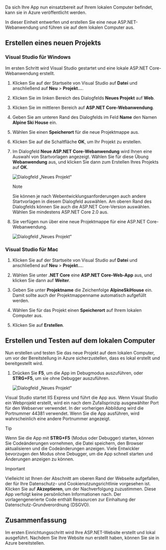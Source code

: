 Da sich Ihre App nun einsatzbereit auf Ihrem lokalen Computer befindet, kann sie in Azure veröffentlicht werden. 

In dieser Einheit entwerfen und erstellen Sie eine neue ASP.NET-Webanwendung und führen sie auf dem lokalen Computer aus.

## <a name="create-a-new-project"></a>Erstellen eines neuen Projekts

### <a name="visual-studio-for-windows"></a>Visual Studio für Windows

Im ersten Schritt wird Visual Studio gestartet und eine lokale ASP.NET Core-Webanwendung erstellt.

1. Klicken Sie auf der Startseite von Visual Studio auf **Datei** und anschließend auf **Neu** > **Projekt...**.

1. Klicken Sie im linken Bereich des Dialogfelds **Neues Projekt** auf **Web**.

1. Klicken Sie im mittleren Bereich auf **ASP.NET Core-Webanwendung**.

1. Geben Sie am unteren Rand des Dialogfelds im Feld **Name** den Namen **Alpine Ski House** ein.

1. Wählen Sie einen **Speicherort** für die neue Projektmappe aus.

1. Klicken Sie auf die Schaltfläche **OK**, um Ihr Projekt zu erstellen.

1. Im Dialogfeld **Neue ASP.NET Core-Webanwendung** wird Ihnen eine Auswahl von Startvorlagen angezeigt. Wählen Sie für diese Übung **Webanwendung** aus, und klicken Sie dann zum Erstellen Ihres Projekts auf **OK**.

    ![Dialogfeld „Neues Projekt“](../media-draft/3-aspnet-templates.png)

    > [!NOTE]
    > Sie können je nach Webentwicklungsanforderungen auch andere Startvorlagen in diesem Dialogfeld auswählen. Am oberen Rand des Dialogfelds können Sie auch die ASP.NET Core-Version auswählen. Wählen Sie mindestens ASP.NET Core 2.0 aus.

1. Sie verfügen nun über eine neue Projektmappe für eine ASP.NET Core-Webanwendung.

    ![Dialogfeld „Neues Projekt“](../media-draft/3-new-solution.png)

### <a name="visual-studio-mac"></a>Visual Studio für Mac

1. Klicken Sie auf der Startseite von Visual Studio auf **Datei** und anschließend auf **Neu** > **Projekt...**.

1. Wählen Sie unter **.NET Core** eine **ASP.NET Core-Web-App** aus, und klicken Sie dann auf **Weiter**.

1. Geben Sie unter **Projektname** die Zeichenfolge **AlpineSkiHouse** ein. Damit sollte auch der Projektmappenname automatisch aufgefüllt werden.

1. Wählen Sie für das Projekt einen **Speicherort** auf Ihrem lokalen Computer aus.

1. Klicken Sie auf **Erstellen**.

## <a name="build-and-test-on-your-local-machine"></a>Erstellen und Testen auf dem lokalen Computer

Nun erstellen und testen Sie das neue Projekt auf dem lokalen Computer, um vor der Bereitstellung in Azure sicherzustellen, dass es lokal erstellt und bereitgestellt wird.

1. Drücken Sie **F5**, um die App im Debugmodus auszuführen, oder **STRG+F5**, um sie ohne Debugger auszuführen.

    ![Dialogfeld „Neues Projekt“](../media-draft/3-webapp-launch.png)

Visual Studio startet IIS Express und führt die App aus. Wenn Visual Studio ein Webprojekt erstellt, wird ein nach dem Zufallsprinzip ausgewählter Port für den Webserver verwendet. In der vorherigen Abbildung wird die Portnummer 44381 verwendet. Wenn Sie die App ausführen, wird wahrscheinlich eine andere Portnummer angezeigt.

> [!TIP]
> Wenn Sie die App mit **STRG+F5** (Modus oder Debugger) starten, können Sie Codeänderungen vornehmen, die Datei speichern, den Browser aktualisieren und die Codeänderungen anzeigen. Viele Entwickler bevorzugen den Modus ohne Debugger, um die App schnell starten und Änderungen anzeigen zu können.

> [!IMPORTANT]
> Vielleicht ist Ihnen der Abschnitt am oberen Rand der Webseite aufgefallen, der für Ihre Datenschutz- und Cookienutzungsrichtlinie vorgesehen ist. Klicken Sie auf **Akzeptieren**, um der Nachverfolgung zuzustimmen. Diese App verfolgt keine persönlichen Informationen nach. Der vorlagengenerierte Code enthält Ressourcen zur Einhaltung der Datenschutz-Grundverordnung (DSGVO).

## <a name="summary"></a>Zusammenfassung

Im ersten Einrichtungsschritt wird Ihre ASP.NET-Website erstellt und lokal ausgeführt. Nachdem Sie Ihre Website nun erstellt haben, können Sie sie in Azure bereitstellen.
